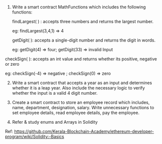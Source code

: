 1. Write a smart contract MathFunctions which includes the following functions:

   findLargest( ) : accepts three numbers and returns the largest number.

   eg: findLargest(3,4,1) => 4

   getDigit( ): accepts a single-digit number and returns the digit in words.

   eg: getDigit(4) => four; getDigit(33) => invalid Input

checkSign( ): accepts an int value and returns whether its positive, negative or zero

   eg: checkSign(-4) => negative ; checkSign(0) => zero



2. Write a smart contract that accepts a year as an input and determines whether it is a leap year. Also  include the necessary logic to verify whether the input is a valid 4 digit number.


3. Create a smart contract to store an employee record which includes, name, department, designation, salary. Write unnecessary functions to  set employee details, read employee details, pay the employee. 


4. Refer & study enums and Arrays in Solidity


Ref: https://github.com/Kerala-Blockchain-Academy/ethereum-developer-program/wiki/Solidity:-Basics